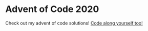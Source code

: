 # Advent of Code 2020

Check out my advent of code solutions! [Code along yourself too!](https://adventofcode.com/)
